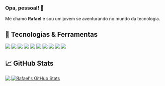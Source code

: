 ### Opa, pessoal! 👋

Me chamo **Rafael** e sou um jovem se aventurando no mundo da tecnologia.

<!--
**Rafael30s/Rafael30s** is a ✨ _special_ ✨ repository because its `README.md` (this file) appears on your GitHub profile.

Here are some ideas to get you started:

- 🔭 I’m currently working on ...
- 🌱 I’m currently learning ...
- 👯 I’m looking to collaborate on ...
- 🤔 I’m looking for help with ...
- 💬 Ask me about ...
- 📫 How to reach me: ...
- 😄 Pronouns: ...
- ⚡ Fun fact: ...
-->

## 🔧 Tecnologias & Ferramentas
![](https://img.shields.io/badge/Code-Java-informational?style=flat&logo=java.js&logoColor=white&color=F4D03F)
![](https://img.shields.io/badge/Code-JavaScript-informational?style=flat&logo=javascript&logoColor=white&color=F4D03F)
![](https://img.shields.io/badge/Code-CSS-informational?style=flat&logo=css.js&logoColor=white&color=3498DB)
![](https://img.shields.io/badge/Lib-React-informational?style=flat&logo=react.js&logoColor=white&color=3498DB)
![](https://img.shields.io/badge/Code-HTML-informational?style=flat&logo=html&logoColor=white&color=e44d26)
![](https://img.shields.io/badge/Data-MySql-informational?style=flat&logo=mysql.js&logoColor=white&color=BDC3C7)
![](https://img.shields.io/badge/Data-SqlServer-informational?style=flat&logo=sqlserver.js&logoColor=white&color=BDC3C7)
![](https://img.shields.io/badge/Framework-SpringBoot-informational?style=flat&logo=springboot.js&logoColor=white&color=58D68D)
![](https://img.shields.io/badge/Editor-IntelliJ_IDEA-informational?style=flat&logo=intellij-idea&logoColor=white&color=F1948A)
![](https://img.shields.io/badge/Editor-VS_Code-informational?style=flat&logo=visual-studio-code&logoColor=white&color=990099)



## &#x1f4c8; GitHub Stats

<a href="https://github.com/Rafael30s/Rafael30s">
  <img align="center" src="https://github-readme-stats.vercel.app/api/top-langs/?username=Rafael30s&hide=html&title_color=ffffff&text_color=c9cacc&icon_color=2bbc8a&bg_color=1d1f21" />
</a>
<a href="https://github.com/Rafael30s/Rafael30s">
  <img align="center" src="https://github-readme-stats.vercel.app/api?username=Rafael30s&show_icons=true&line_height=27&count_private=true&title_color=ffffff&text_color=c9cacc&icon_color=2bbc8a&bg_color=1d1f21" alt="Rafael's GitHub Stats" />
</a>